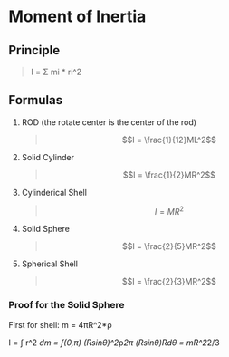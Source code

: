 # Moment of Inertia

## Principle

> I = Σ mi * ri^2

## Formulas

1. ROD (the rotate center is the center of the rod)
    > $$I = \frac{1}{12}ML^2$$

2. Solid Cylinder
    > $$I = \frac{1}{2}MR^2$$

3. Cylinderical Shell
    > $$I = MR^2$$

4. Solid Sphere
    > $$I = \frac{2}{5}MR^2$$

5. Spherical Shell
    > $$I = \frac{2}{3}MR^2$$

### Proof for the Solid Sphere

First for shell: m = 4πR^2*ρ

I = ∫ r^2 *dm = ∫(0,π) (Rsinθ)^2*ρ*2π (Rsinθ)Rdθ = mR^2*2/3